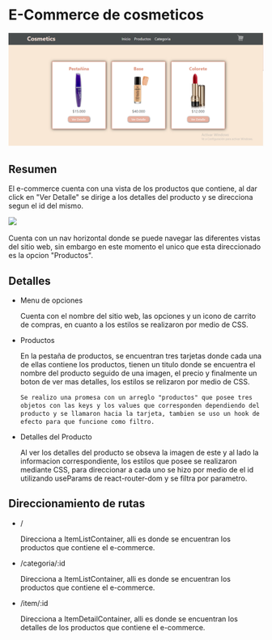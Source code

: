 <h1>E-Commerce de cosmeticos</h1>

<div>
    <img src='./src/assets/img/productos.png'></img>
</div>

<h2>Resumen</h2>

<p>
    El e-commerce cuenta con una vista de los productos que contiene, al dar click en "Ver Detalle" se dirige a los detalles del producto y se direcciona segun el id del mismo.
</p>

<div>
    <img src='./src/assets/img/detalle-productos.png'></img>
</div>

<p>
    Cuenta con un nav horizontal donde se puede navegar las diferentes vistas del sitio web, sin embargo en este momento el unico que esta direccionado es la opcion "Productos".
</p>

<h2>Detalles</h2>
<ul>
<li>Menu de opciones</li>
<p>
    Cuenta con el nombre del sitio web, las opciones y un icono de carrito de compras, en cuanto a los estilos se realizaron por medio de CSS.
</p>

<li>Productos</li>
<p>
    En la pestaña de productos, se encuentran tres tarjetas donde cada una de ellas contiene los productos, tienen un titulo donde se encuentra el nombre del producto seguido de una imagen, el precio y finalmente un boton de ver mas detalles, los estilos se relizaron por medio de CSS. <br/>

    Se realizo una promesa con un arreglo "productos" que posee tres objetos con las keys y los values que corresponden dependiendo del producto y se llamaron hacia la tarjeta, tambien se uso un hook de efecto para que funcione como filtro.
</p>

<li>Detalles del Producto</li>
<p>
    Al ver los detalles del producto se obseva la imagen de este y al lado la informacion correspondiente, los estilos que posee se realizaron mediante CSS, para direccionar a cada uno se hizo por medio de el id utilizando useParams de react-router-dom y se filtra por parametro. <br/>
</p>
</ul>

<h2>Direccionamiento de rutas</h2>

<ul>
<li>/</li>
<p>
    Direcciona a ItemListContainer, alli es donde se encuentran los productos que contiene el e-commerce.
</p>

<li>/categoria/:id</li>
<p>
    Direcciona a ItemListContainer, alli es donde se encuentran los productos que contiene el e-commerce.
</p>

<li>/item/:id</li>
<p>
    Direcciona a ItemDetailContainer, alli es donde se encuentran los detalles de los productos que contiene el e-commerce.
</p>

</ul>